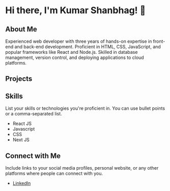 # Hi there, I'm Kumar Shanbhag! 👋

## About Me

Experienced web developer with three years of hands-on expertise in front-end and back-end development. Proficient in HTML, CSS, JavaScript, and popular frameworks like React and Node.js. Skilled in database management, version control, and deploying applications to cloud platforms.

## Projects


## Skills

List your skills or technologies you're proficient in. You can use bullet points or a comma-separated list.

- React JS
- Javascript
- CSS
- Next JS

## Connect with Me

Include links to your social media profiles, personal website, or any other platforms where people can connect with you.

- [LinkedIn](https://in.linkedin.com/in/kumar-shanbhag-61a5b8189)
